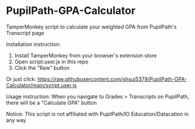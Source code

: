 # PupilPath-GPA-Calculator
TamperMonkey script to calculate your weighted GPA from PupilPath's Transcript page

Installation instruction:
1. Install TamperMonkey from your browser's extension store
2. Open script.user.js in this repo
3. Click the "Raw" button

Or just click: https://raw.githubusercontent.com/shsui5379/PupilPath-GPA-Calculator/main/script.user.js

Usage instruction: 
When you navigate to Grades > Transcripts on PupilPath, there will be a "Calculate GPA" button

Notice:
This script is not affiliated with PupilPath/IO Education/Datacation in any way
